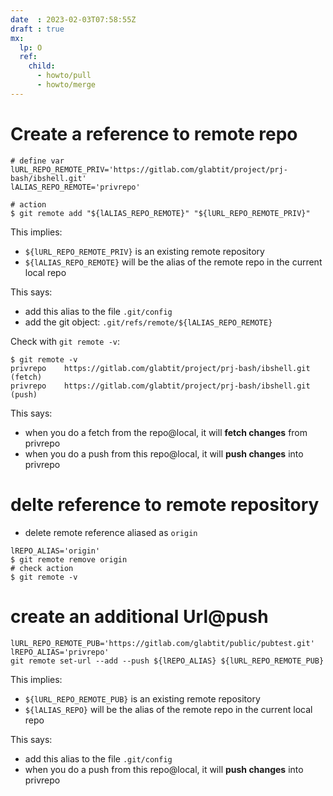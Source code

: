 ```yaml
---
date  : 2023-02-03T07:58:55Z
draft : true
mx:  
  lp: O
  ref:
    child:
      - howto/pull
      - howto/merge
---
```



# Create a reference to remote repo
```shell
# define var
lURL_REPO_REMOTE_PRIV='https://gitlab.com/glabtit/project/prj-bash/ibshell.git'
lALIAS_REPO_REMOTE='privrepo'

# action
$ git remote add "${lALIAS_REPO_REMOTE}" "${lURL_REPO_REMOTE_PRIV}"
```
This implies:
- `${lURL_REPO_REMOTE_PRIV}` is an existing remote repository 
- `${lALIAS_REPO_REMOTE}`   will be the alias of the remote repo in the current local repo

This says:
- add this alias to the file `.git/config`
- add the git object: `.git/refs/remote/${lALIAS_REPO_REMOTE}`

Check with `git remote -v`:
```
$ git remote -v
privrepo	https://gitlab.com/glabtit/project/prj-bash/ibshell.git (fetch)
privrepo	https://gitlab.com/glabtit/project/prj-bash/ibshell.git (push)
```
This says:
- when you do a fetch from the  repo@local, it will **fetch changes** from privrepo
- when you do a push  from this repo@local, it will **push  changes** into privrepo


# delte reference to remote repository

- delete remote reference aliased as `origin`
```shell
lREPO_ALIAS='origin'
$ git remote remove origin
# check action
$ git remote -v
```

# create an additional Url@push
```shell
lURL_REPO_REMOTE_PUB='https://gitlab.com/glabtit/public/pubtest.git'
lREPO_ALIAS='privrepo'
git remote set-url --add --push ${lREPO_ALIAS} ${lURL_REPO_REMOTE_PUB}
```
This implies:
- `${lURL_REPO_REMOTE_PUB}` is an existing remote repository 
- `${lALIAS_REPO}`          will be the alias of the remote repo in the current local repo

This says:
- add this alias to the file `.git/config`
- when you do a push  from this repo@local, it will **push  changes** into privrepo

